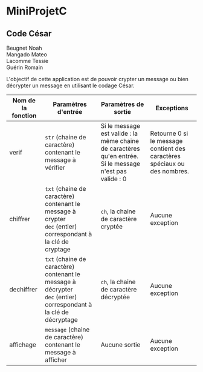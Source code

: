 # MiniProjetC

## Code César

Beugnet Noah<br>Mangado Mateo<br>Lacomme Tessie<br>Guérin Romain

L'objectif de cette application est de pouvoir crypter un message ou bien décrypter un message en utilisant le codage César.

| Nom de la fonction | Paramètres d'entrée | Paramètres de sortie | Exceptions |
| --- | --- | --- | --- |
| verif | `str` (chaine de caractère) contenant le message à vérifier | Si le message est valide : la même chaine de caractères qu'en entrée.<br>Si le message n'est pas valide : 0 | Retourne 0 si le message contient des caractères spéciaux ou des nombres. |
| chiffrer | `txt` (chaine de caractère) contenant le message à crypter<br>`dec` (entier) correspondant à la clé de cryptage | `ch`, la chaine de caractère cryptée  | Aucune exception |
| dechiffrer | `txt` (chaine de caractère) contenant le message à décrypter<br>`dec` (entier) correspondant à la clé de décryptage | `ch`, la chaine de caractère décryptée | Aucune exception |
| affichage | `message` (chaine de caractère) contenant le message à afficher | Aucune sortie | Aucune exception | 
